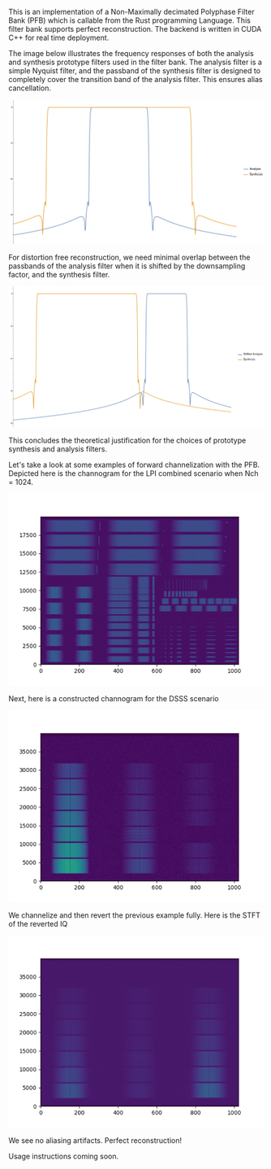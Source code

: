 This is an implementation of a Non-Maximally decimated Polyphase Filter Bank (PFB) which is callable from the Rust programming Language. This filter bank supports perfect reconstruction. The backend is written in CUDA C++ for real time deployment. 

The image below illustrates the frequency responses of both the analysis and synthesis prototype filters used in the filter bank. The analysis filter is a simple Nyquist filter, and the passband of the synthesis filter is designed to completely cover the transition band of the analysis filter. This ensures alias cancellation.

![Image Alt Text](/docs/filter_responses.png)

For distortion free reconstruction, we need minimal overlap between the passbands of the analysis filter when it is shifted by the downsampling factor, and the synthesis filter. 

![Image Alt Text](/docs/shifted_filter_responses.png)

This concludes the theoretical justification for the choices of prototype synthesis and analysis filters.

Let's take a look at some examples of forward channelization with the PFB. Depicted here is the channogram for the LPI combined scenario when Nch = 1024.

![Image Alt Text](/docs/Channelized_LPI_combined.png)

Next, here is a constructed channogram for the DSSS scenario 

![Image Alt Text](/docs/Channelized_DSSS.png)

We channelize and then revert the previous example fully. Here is the STFT of the reverted IQ

![Image Alt Text](/docs/reverted_stft.png)

We see no aliasing artifacts. Perfect reconstruction!

Usage instructions coming soon.



